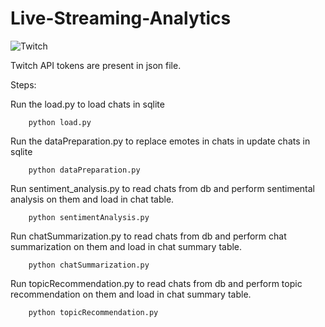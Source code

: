 # Live-Streaming-Analytics

![Twitch](https://tenor.com/view/berkaybe-berkaybe__-gif-25733379)
 
 
Twitch API tokens are present in json file.

Steps:

Run the load.py to load chats in sqlite

        python load.py

Run the dataPreparation.py to replace emotes in chats in update chats in sqlite

        python dataPreparation.py

Run sentiment_analysis.py to read chats from db and perform sentimental analysis on them and load in chat table.

        python sentimentAnalysis.py

Run chatSummarization.py to read chats from db and perform chat summarization on them and load in chat summary table.

        python chatSummarization.py

Run topicRecommendation.py to read chats from db and perform topic recommendation on them and load in chat summary table.

        python topicRecommendation.py
